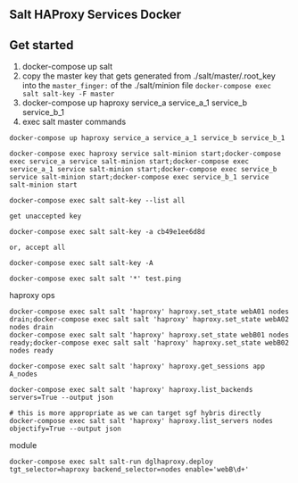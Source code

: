 Salt HAProxy Services Docker
----------------------------


## Get started

1. docker-compose up salt
2. copy the master key that gets generated from ./salt/master/.root_key into the `master_finger:` of the ./salt/minion file `docker-compose exec salt salt-key -F master`
3. docker-compose up haproxy service_a service_a_1 service_b service_b_1
4. exec salt master commands


```
docker-compose up haproxy service_a service_a_1 service_b service_b_1

docker-compose exec haproxy service salt-minion start;docker-compose exec service_a service salt-minion start;docker-compose exec service_a_1 service salt-minion start;docker-compose exec service_b service salt-minion start;docker-compose exec service_b_1 service salt-minion start

docker-compose exec salt salt-key --list all

get unaccepted key

docker-compose exec salt salt-key -a cb49e1ee6d8d

or, accept all

docker-compose exec salt salt-key -A
```

```
docker-compose exec salt salt '*' test.ping
```

haproxy ops

```
docker-compose exec salt salt 'haproxy' haproxy.set_state webA01 nodes drain;docker-compose exec salt salt 'haproxy' haproxy.set_state webA02 nodes drain
docker-compose exec salt salt 'haproxy' haproxy.set_state webB01 nodes ready;docker-compose exec salt salt 'haproxy' haproxy.set_state webB02 nodes ready

docker-compose exec salt salt 'haproxy' haproxy.get_sessions app A_nodes

docker-compose exec salt salt 'haproxy' haproxy.list_backends servers=True --output json

# this is more appropriate as we can target sgf hybris directly
docker-compose exec salt salt 'haproxy' haproxy.list_servers nodes objectify=True --output json
```


module
```
docker-compose exec salt salt-run dglhaproxy.deploy tgt_selector=haproxy backend_selector=nodes enable='webB\d+'
```